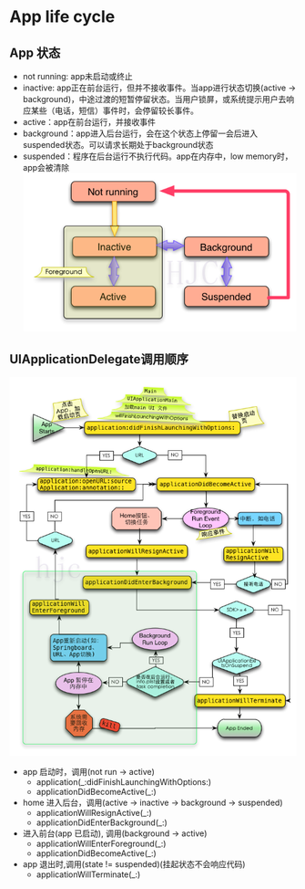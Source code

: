 #  App life cycle
## App 状态
* not running: app未启动或终止
* inactive: app正在前台运行，但并不接收事件。当app进行状态切换(active -> background)，中途过渡的短暂停留状态。当用户锁屏，或系统提示用户去响应某些（电话，短信）事件时，会停留较长事件。
* active：app在前台运行，并接收事件
* background：app进入后台运行，会在这个状态上停留一会后进入suspended状态。可以请求长期处于background状态
* suspended：程序在后台运行不执行代码。app在内存中，low memory时，app会被清除
 ![状态切换](https://github.com/coolboy-ccp/LifeCycle/blob/master/LifeCycle/App/051500183431183.png)
## UIApplicationDelegate调用顺序
![流程图](https://github.com/coolboy-ccp/LifeCycle/blob/master/LifeCycle/App/051616217184619.png)

* app 启动时，调用(not run -> active)
   * application(_:didFinishLaunchingWithOptions:)
   * applicationDidBecomeActive(_:)
* home 进入后台，调用(active -> inactive -> background -> suspended)
   * applicationWillResignActive(_:)
   * applicationDidEnterBackground(_:)
* 进入前台(app 已启动), 调用(background -> active)
   * applicationWillEnterForeground(_:)
   * applicationDidBecomeActive(_:)
* app 退出时,调用(state != suspended)(挂起状态不会响应代码)
   * applicationWillTerminate(_:)

